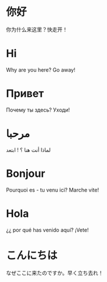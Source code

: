 # 你好
你为什么来这里？快走开！
# Hi
Why are you here? Go away!
# Привет
Почему ты здесь? Уходи!
# مرحبا
لماذا أنت هنا ؟ ! ابتعد
# Bonjour
Pourquoi es - tu venu ici? Marche vite!
# Hola
¿¿ por qué has venido aquí? ¡Vete!
# こんにちは
なぜここに来たのですか。早く立ち去れ！
